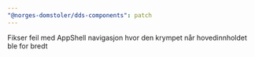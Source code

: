 ```yaml
---
"@norges-domstoler/dds-components": patch
---
```


Fikser feil med AppShell navigasjon hvor den krympet når hovedinnholdet ble for bredt
